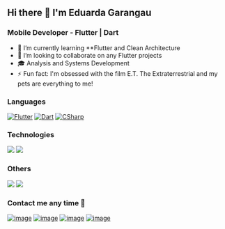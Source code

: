 ## Hi there 👋 I'm Eduarda Garangau
### Mobile Developer - Flutter | Dart

- 🌱 I’m currently learning **Flutter and Clean Architecture
- 👯 I’m looking to collaborate on any Flutter projects
- 🎓 Analysis and Systems Development
- ⚡ Fun fact: I'm obsessed with the film E.T. The Extraterrestrial and my pets are everything to me!

### Languages
[![Flutter](https://img.shields.io/badge/-Flutter-000?&logo=Flutter)](https://img.shields.io/badge/-Flutter-000?&logo=Flutter)
[![Dart](https://img.shields.io/badge/-Dart-000?&logo=Dart)](https://img.shields.io/badge/-Flutter-000?&logo=Flutter)
[![CSharp](https://img.shields.io/badge/-csharp-000?&logo=csharp)](https://img.shields.io/badge/-Flutter-000?&logo=Flutter)

### Technologies
[![](https://img.shields.io/badge/-Firebase-000?&logo=Firebase)](https://img.shields.io/badge/-Firebase-000?&logo=Firebase)
[![](https://img.shields.io/badge/-SQLite-000?&logo=SQLite)](https://img.shields.io/badge/-SQLite-000?&logo=SQLite)

### Others
[![](https://img.shields.io/badge/-git-000?&logo=git)](https://img.shields.io/badge/-git-000?&logo=git)
[![](https://img.shields.io/badge/-json-000?&logo=json)](https://img.shields.io/badge/-json-000?&logo=json)

### Contact me any time 🤝
[![image](https://img.shields.io/badge/LinkedIn-0077B5?style=for-the-badge&logo=linkedin&logoColor=white)](https://www.linkedin.com/in/eduarda-garangau-b69197177/)
[![image](https://img.shields.io/badge/Gmail-D14836?style=for-the-badge&logo=gmail&logoColor=white)](mailto:eduardagarangau98@gmail.com)
[![image](https://img.shields.io/badge/Instagram-E4405F?style=for-the-badge&logo=instagram&logoColor=white)](https://instagram.com/eduardagarangau)
[![image](https://img.shields.io/badge/WhatsApp-42f557?style=for-the-badge&logo=Whatsapp&logoColor=whitehite)](https://wa.me/5541996717016?text=Ol%C3%A1%20Eduarda!)
